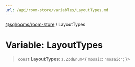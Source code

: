 ```yaml
---
url: /api/room-store/variables/LayoutTypes.md
---
```

[@sqlrooms/room-store](../index.md) / LayoutTypes

# Variable: LayoutTypes

> `const` **LayoutTypes**: `z.ZodEnum`<{ `mosaic`: `"mosaic"`; }>
